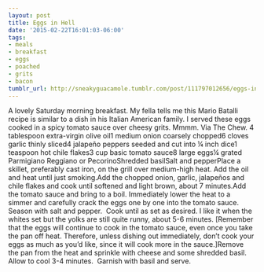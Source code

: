 ```yaml
---
layout: post
title: Eggs in Hell
date: '2015-02-22T16:01:03-06:00'
tags:
- meals
- breakfast
- eggs
- poached
- grits
- bacon
tumblr_url: http://sneakyguacamole.tumblr.com/post/111797012656/eggs-in-hell
---
```

A lovely Saturday morning breakfast. My fella tells me this Mario Batalli recipe is similar to a dish in his Italian American family. I served these eggs cooked in a spicy tomato sauce over cheesy grits. Mmmm. Via The Chew. 4 tablespoon extra-virgin olive oil1 medium onion coarsely chopped6 cloves garlic thinly sliced4 jalapeño peppers seeded and cut into ¼ inch dice1 teaspoon hot chile flakes3 cup basic tomato sauce8 large eggs¼ grated Parmigiano Reggiano or PecorinoShredded basilSalt and pepperPlace a skillet, preferably cast iron, on the grill over medium-high heat. Add the oil and heat until just smoking.Add the chopped onion, garlic, jalapeños and chile flakes and cook until softened and light brown, about 7 minutes.Add the tomato sauce and bring to a boil. Immediately lower the heat to a simmer and carefully crack the eggs one by one into the tomato sauce. Season with salt and pepper.  Cook until as set as desired. I like it when the whites set but the yolks are still quite runny, about 5-6 minutes. [Remember that the eggs will continue to cook in the tomato sauce, even once you take the pan off heat. Therefore, unless dishing out immediately, don’t cook your eggs as much as you’d like, since it will cook more in the sauce.]Remove the pan from the heat and sprinkle with cheese and some shredded basil. Allow to cool 3-4 minutes.  Garnish with basil and serve.
